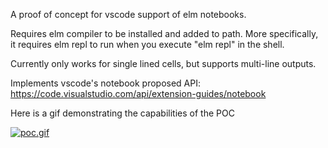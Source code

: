 A proof of concept for vscode support of elm notebooks.

Requires elm compiler to be installed and added to path. More specifically, it requires elm repl to run when you execute "elm repl" in the shell.

Currently only works for single lined cells, but supports multi-line outputs.

Implements vscode's notebook proposed API: https://code.visualstudio.com/api/extension-guides/notebook

Here is a gif demonstrating the capabilities of the POC  

[![poc.gif](https://s4.gifyu.com/images/poc.gif)](https://gifyu.com/image/YRi7)
